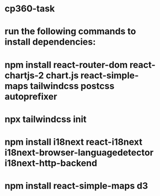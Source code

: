 # cp360-task

# run the following commands to install dependencies:
# npm install react-router-dom react-chartjs-2 chart.js react-simple-maps tailwindcss postcss autoprefixer
# npx tailwindcss init
# npm install i18next react-i18next i18next-browser-languagedetector i18next-http-backend
# npm install react-simple-maps d3
